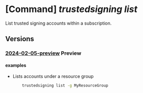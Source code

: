 # [Command] _trustedsigning list_

List trusted signing accounts within a subscription.

## Versions

### [2024-02-05-preview](/Resources/mgmt-plane/L3N1YnNjcmlwdGlvbnMve30vcHJvdmlkZXJzL21pY3Jvc29mdC5jb2Rlc2lnbmluZy9jb2Rlc2lnbmluZ2FjY291bnRz/2024-02-05-preview.xml) **Preview**

<!-- mgmt-plane /subscriptions/{}/providers/microsoft.codesigning/codesigningaccounts 2024-02-05-preview -->
<!-- mgmt-plane /subscriptions/{}/resourcegroups/{}/providers/microsoft.codesigning/codesigningaccounts 2024-02-05-preview -->

#### examples

- Lists accounts under a resource group
    ```bash
        trustedsigning list -g MyResourceGroup
    ```
